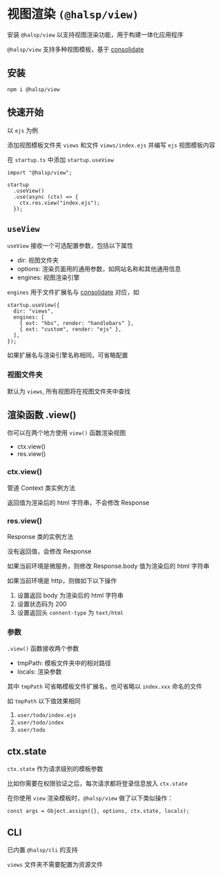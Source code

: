 # 视图渲染 `(@halsp/view)`

安装 `@halsp/view` 以支持视图渲染功能，用于构建一体化应用程序

`@halsp/view` 支持多种视图模板，基于 [consolidate](https://github.com/tj/consolidate.js)

## 安装

```
npm i @halsp/view
```

## 快速开始

以 `ejs` 为例

添加视图模板文件夹 `views` 和文件 `views/index.ejs` 并编写 `ejs` 视图模板内容

在 `startup.ts` 中添加 `startup.useView`

```TS
import "@halsp/view";

startup
  .useView()
  .use(async (ctx) => {
    ctx.res.view("index.ejs");
  });
```

## `useView`

`useView` 接收一个可选配置参数，包括以下属性

- dir: 视图文件夹
- options: 渲染页面用的通用参数，如网站名称和其他通用信息
- engines: 视图渲染引擎

`engines` 用于文件扩展名与 [consolidate](https://github.com/tj/consolidate.js) 对应，如

```TS
startup.useView({
  dir: "views",
  engines: [
    { ext: "hbs", render: "handlebars" },
    { ext: "custom", render: "ejs" },
  ],
});
```

如果扩展名与渲染引擎名称相同，可省略配置

### 视图文件夹

默认为 `views`, 所有视图将在视图文件夹中查找

## 渲染函数 .view()

你可以在两个地方使用 `view()` 函数渲染视图

- ctx.view()
- res.view()

### ctx.view()

管道 Context 类实例方法

返回值为渲染后的 html 字符串，不会修改 Response

### res.view()

Response 类的实例方法

没有返回值，会修改 Response

如果当前环境是微服务，则修改 Response.body 值为渲染后的 html 字符串

如果当前环境是 http，则做如下以下操作

1. 设置返回 body 为渲染后的 html 字符串
2. 设置状态码为 200
3. 设置返回头 `content-type` 为 `text/html`

### 参数

`.view()` 函数接收两个参数

- tmpPath: 模板文件夹中的相对路径
- locals: 渲染参数

其中 `tmpPath` 可省略模板文件扩展名，也可省略以 `index.xxx` 命名的文件

如 `tmpPath` 以下值效果相同

1. `user/todo/index.ejs`
2. `user/todo/index`
3. `user/todo`

## ctx.state

`ctx.state` 作为请求级别的模板参数

比如你需要在权限验证之后，每次请求都将登录信息放入 `ctx.state`

在你使用 `view` 渲染模板时，`@halsp/view` 做了以下类似操作：

```TS
const args = Object.assign({}, options, ctx.state, locals);
```

## CLI

已内置 `@halsp/cli` 的支持

`views` 文件夹不需要配置为资源文件
